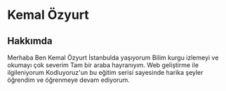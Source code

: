 # Kemal Özyurt
## Hakkımda 
Merhaba Ben Kemal Özyurt İstanbulda yaşıyorum Bilim kurgu izlemeyi ve okumayı çok severim Tam bir araba hayranıyım. Web geliştirme ile ilgileniyorum Kodluyoruz'un bu eğitim serisi sayesinde harika şeyler öğrendim ve öğrenmeye devam ediyorum.


